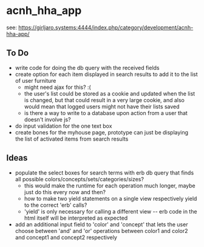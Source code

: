 # acnh_hha_app

see: https://girljaro.systems:4444/index.php/category/development/acnh-hha-app/

## To Do
* write code for doing the db query with the received fields
* create option for each item displayed in search results to add it to the list of user furniture
  * might need ajax for this? :(
  * the user's list could be stored as a cookie and updated when the list is changed, but that could result in a very large cookie, and also would mean that logged users might not have their lists saved
  * is there a way to write to a database upon action from a user that doesn't involve js?
* do input validation for the one text box
* create bones for the myhouse page, prototype can just be displaying the list of activated items from search results

## Ideas
* populate the select boxes for search terms with erb db query that finds all possible colors/concepts/sets/categories/sizes? 
  * this would make the runtime for each operation much longer, maybe just do this every now and then?
  * how to make two yield statements on a single view respectively yield to the correct 'erb' calls?
  * 'yield' is only necessary for calling a different view -- erb code in the html itself will be interpreted as expected
* add an additional input field to 'color' and 'concept' that lets the user choose between 'and' and 'or' operations between color1 and color2 and concept1 and concept2 respectively